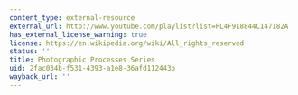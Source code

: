 ```yaml
---
content_type: external-resource
external_url: http://www.youtube.com/playlist?list=PL4F918844C147182A
has_external_license_warning: true
license: https://en.wikipedia.org/wiki/All_rights_reserved
status: ''
title: Photographic Processes Series
uid: 2fac034b-f531-4393-a1e8-36afd112443b
wayback_url: ''
---
```

